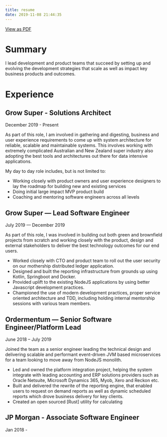 ```yaml
---
title: resume
date: 2019-11-08 21:44:35
---
```

[View as PDF](./Resume.pdf)

# Summary

I lead development and product teams that succeed by setting up and evolving the development strategies that scale as well as impact key business products and outcomes. 

# Experience

## Grow Super - Solutions Architect
December 2019 - Present

As part of this role, I am involved in gathering and digesting, business and user experience requirements to come up with system architecture for reliable, scalable and maintainable systems. This involves working with extremely complicated Australian and New Zealand super industry also adopting the best tools and architectures out there for data intensive applications.

My day to day role includes, but is not limited to:

- Working closely with product owners and user experience designers to lay the roadmap for building new and existing services
- Doing initial large impact MVP product build
- Coaching and mentoring software engineers across all levels

## Grow Super — Lead Software Engineer
July 2019 — December 2019

As part of this role, I was involved in building out both green and brownfield projects from scratch and working closely with the product, design and external stakeholders to deliver the best technology outcomes for our end users.

- Worked closely with CTO and product team to roll out the user security on our mothership distributed ledger application.
- Designed and built the reporting infrastructure from grounds up using Kotlin, Springboot and Docker.
- Provided uplift to the existing NodeJS applications by using better Javascript development practices.
- Championed the use of modern development practices, proper service oriented architecture and TDD, including holding internal mentorship sessions with various team members.

## Ordermentum — Senior Software Engineer/Platform Lead
June 2018 – July 2019 

Joined the team as a senior engineer leading the technical design and delivering scalable and performant event-driven JVM based microservices for a team looking to move away from NodeJS monolith.

- Led and owned the platform integration project, helping the system integrate with leading accounting and ERP solutions providers such as Oracle Netsuite, Microsoft Dynamics 365, Myob, Xero and Reckon etc.
- Built and delivered the rewrite of the reporting engine, that enabled users to request on demand reports as well as dynamic scheduled reports which drove business delivery for key clients.
- Created an open sourced [Rust] utility for calculating 

## JP Morgan - Associate Software Engineer
Jan 2018 - 




